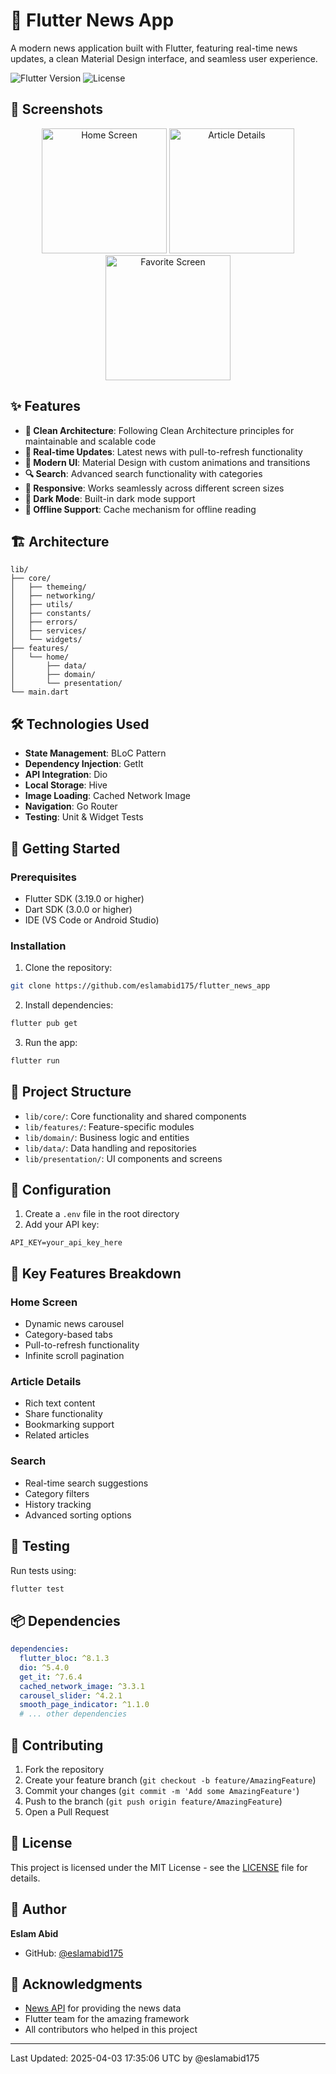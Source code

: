 # 📰 Flutter News App

A modern news application built with Flutter, featuring real-time news updates, a clean Material Design interface, and seamless user experience.

![Flutter Version](https://img.shields.io/badge/Flutter-3.19.0-blue)
![License](https://img.shields.io/badge/License-MIT-green)

## 📱 Screenshots

<p align="center">
  <img src="assets/screenshots/home_screen.png" width="200" alt="Home Screen"/>
  <img src="assets/screenshots/details_screen.png" width="200" alt="Article Details"/>
  <img src="assets/screenshots/favorite_screen.png" width="200" alt="Favorite Screen"/>
</p>

## ✨ Features

- **🎯 Clean Architecture**: Following Clean Architecture principles for maintainable and scalable code
- **🔄 Real-time Updates**: Latest news with pull-to-refresh functionality
- **🎨 Modern UI**: Material Design with custom animations and transitions
- **🔍 Search**: Advanced search functionality with categories
- **📱 Responsive**: Works seamlessly across different screen sizes
- **🌙 Dark Mode**: Built-in dark mode support
- **💾 Offline Support**: Cache mechanism for offline reading

## 🏗️ Architecture

```
lib/
├── core/
│   ├── themeing/
│   ├── networking/
│   ├── utils/
│   ├── constants/
│   ├── errors/
│   ├── services/
│   └── widgets/
├── features/
│   └── home/
│       ├── data/
│       ├── domain/
│       └── presentation/
└── main.dart
```

## 🛠️ Technologies Used

- **State Management**: BLoC Pattern
- **Dependency Injection**: GetIt
- **API Integration**: Dio
- **Local Storage**: Hive
- **Image Loading**: Cached Network Image
- **Navigation**: Go Router
- **Testing**: Unit & Widget Tests

## 🚀 Getting Started

### Prerequisites

- Flutter SDK (3.19.0 or higher)
- Dart SDK (3.0.0 or higher)
- IDE (VS Code or Android Studio)

### Installation

1. Clone the repository:
```bash
git clone https://github.com/eslamabid175/flutter_news_app
```

2. Install dependencies:
```bash
flutter pub get
```

3. Run the app:
```bash
flutter run
```

## 🎯 Project Structure

- `lib/core/`: Core functionality and shared components
- `lib/features/`: Feature-specific modules
- `lib/domain/`: Business logic and entities
- `lib/data/`: Data handling and repositories
- `lib/presentation/`: UI components and screens

## 🔧 Configuration

1. Create a `.env` file in the root directory
2. Add your API key:
```env
API_KEY=your_api_key_here
```

## 📱 Key Features Breakdown

### Home Screen
- Dynamic news carousel
- Category-based tabs
- Pull-to-refresh functionality
- Infinite scroll pagination

### Article Details
- Rich text content
- Share functionality
- Bookmarking support
- Related articles

### Search
- Real-time search suggestions
- Category filters
- History tracking
- Advanced sorting options

## 🧪 Testing

Run tests using:
```bash
flutter test
```

## 📦 Dependencies

```yaml
dependencies:
  flutter_bloc: ^8.1.3
  dio: ^5.4.0
  get_it: ^7.6.4
  cached_network_image: ^3.3.1
  carousel_slider: ^4.2.1
  smooth_page_indicator: ^1.1.0
  # ... other dependencies
```

## 🤝 Contributing

1. Fork the repository
2. Create your feature branch (`git checkout -b feature/AmazingFeature`)
3. Commit your changes (`git commit -m 'Add some AmazingFeature'`)
4. Push to the branch (`git push origin feature/AmazingFeature`)
5. Open a Pull Request

## 📝 License

This project is licensed under the MIT License - see the [LICENSE](LICENSE) file for details.

## 👤 Author

**Eslam Abid**
- GitHub: [@eslamabid175](https://github.com/eslamabid175)

## 🙏 Acknowledgments

- [News API](https://newsapi.org/) for providing the news data
- Flutter team for the amazing framework
- All contributors who helped in this project

---
Last Updated: 2025-04-03 17:35:06 UTC by @eslamabid175